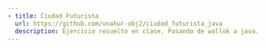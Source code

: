 ```yaml
---
- title: Ciudad Futurista
  url: https://github.com/unahur-obj2/ciudad_futurista_java
  description: Ejercicio resuelto en clase. Pasando de wollok a java.
---
```

